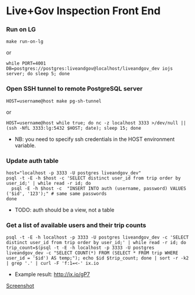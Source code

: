 # Live+Gov Inspection Front End

### Run on LG

```shell
make run-on-lg
```
or

```shell
while PORT=4001 DB=postgres://postgres:liveandgov@localhost/liveandgov_dev iojs server; do sleep 5; done
```

### Open SSH tunnel to remote PostgreSQL server

```shell
HOST=username@host make pg-sh-tunnel
```

or

```shell
HOST=username@host while true; do nc -z localhost 3333 >/dev/null || (ssh -NfL 3333:lg:5432 $HOST; date); sleep 15; done
```

* NB: you need to specify ssh credentials in the HOST environment variable.

### Update auth table

```shell
host="localhost -p 3333 -U postgres liveandgov_dev"
psql -t -E -h $host -c 'SELECT distinct user_id from trip order by user_id;' | while read -r id; do
  psql -E -h $host -c  "INSERT INTO auth (username, password) VALUES ('$id', '123');" # same same passwords
done
```

* TODO: auth should be a view, not a table

### Get a list of available users and their trip counts

```shell
psql -t -E -h localhost -p 3333 -U postgres liveandgov_dev -c 'SELECT distinct user_id from trip order by user_id;' | while read -r id; do trip_count=$(psql -t -E -h localhost -p 3333 -U postgres liveandgov_dev -c "SELECT COUNT(*) FROM (SELECT * FROM trip WHERE user_id = '$id') AS temp;"); echo $id $trip_count; done | sort -r -k2 | grep '.' | curl -F 'f:1=<-' ix.io
```

* Example result: http://ix.io/gP7

[Screenshot](http://cl.ly/image/2R2J2c3y2304/Screen%20Shot%202015-03-10%20at%2007.17.30.png)
